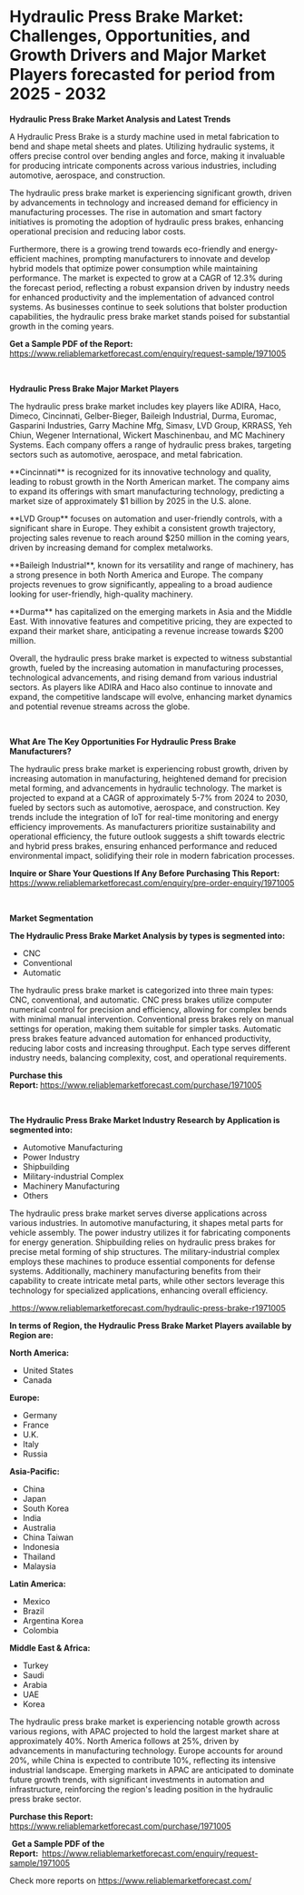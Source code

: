 <p><h1>Hydraulic Press Brake Market: Challenges, Opportunities, and Growth Drivers and Major Market Players forecasted for period from 2025 - 2032</h1></p><p><strong>Hydraulic Press Brake Market Analysis and Latest Trends</strong></p>
<p><p>A Hydraulic Press Brake is a sturdy machine used in metal fabrication to bend and shape metal sheets and plates. Utilizing hydraulic systems, it offers precise control over bending angles and force, making it invaluable for producing intricate components across various industries, including automotive, aerospace, and construction.</p><p>The hydraulic press brake market is experiencing significant growth, driven by advancements in technology and increased demand for efficiency in manufacturing processes. The rise in automation and smart factory initiatives is promoting the adoption of hydraulic press brakes, enhancing operational precision and reducing labor costs. </p><p>Furthermore, there is a growing trend towards eco-friendly and energy-efficient machines, prompting manufacturers to innovate and develop hybrid models that optimize power consumption while maintaining performance. The market is expected to grow at a CAGR of 12.3% during the forecast period, reflecting a robust expansion driven by industry needs for enhanced productivity and the implementation of advanced control systems. As businesses continue to seek solutions that bolster production capabilities, the hydraulic press brake market stands poised for substantial growth in the coming years.</p></p>
<p><strong>Get a Sample PDF of the Report:&nbsp;</strong> <a href="https://www.reliablemarketforecast.com/enquiry/request-sample/1971005?utm_campaign=2485&utm_medium=2&utm_source=Github&utm_content=ia&utm_term=22022025&utm_id=hydraulic-press-brake">https://www.reliablemarketforecast.com/enquiry/request-sample/1971005</a></p>
<p>&nbsp;</p>
<p><strong>Hydraulic Press Brake Major Market Players</strong></p>
<p><p>The hydraulic press brake market includes key players like ADIRA, Haco, Dimeco, Cincinnati, Gelber-Bieger, Baileigh Industrial, Durma, Euromac, Gasparini Industries, Garry Machine Mfg, Simasv, LVD Group, KRRASS, Yeh Chiun, Wegener International, Wickert Maschinenbau, and MC Machinery Systems. Each company offers a range of hydraulic press brakes, targeting sectors such as automotive, aerospace, and metal fabrication.</p><p>**Cincinnati** is recognized for its innovative technology and quality, leading to robust growth in the North American market. The company aims to expand its offerings with smart manufacturing technology, predicting a market size of approximately $1 billion by 2025 in the U.S. alone.</p><p>**LVD Group** focuses on automation and user-friendly controls, with a significant share in Europe. They exhibit a consistent growth trajectory, projecting sales revenue to reach around $250 million in the coming years, driven by increasing demand for complex metalworks.</p><p>**Baileigh Industrial**, known for its versatility and range of machinery, has a strong presence in both North America and Europe. The company projects revenues to grow significantly, appealing to a broad audience looking for user-friendly, high-quality machinery.</p><p>**Durma** has capitalized on the emerging markets in Asia and the Middle East. With innovative features and competitive pricing, they are expected to expand their market share, anticipating a revenue increase towards $200 million.</p><p>Overall, the hydraulic press brake market is expected to witness substantial growth, fueled by the increasing automation in manufacturing processes, technological advancements, and rising demand from various industrial sectors. As players like ADIRA and Haco also continue to innovate and expand, the competitive landscape will evolve, enhancing market dynamics and potential revenue streams across the globe.</p></p>
<p>&nbsp;</p>
<p><strong>What Are The Key Opportunities For Hydraulic Press Brake Manufacturers?</strong></p>
<p><p>The hydraulic press brake market is experiencing robust growth, driven by increasing automation in manufacturing, heightened demand for precision metal forming, and advancements in hydraulic technology. The market is projected to expand at a CAGR of approximately 5-7% from 2024 to 2030, fueled by sectors such as automotive, aerospace, and construction. Key trends include the integration of IoT for real-time monitoring and energy efficiency improvements. As manufacturers prioritize sustainability and operational efficiency, the future outlook suggests a shift towards electric and hybrid press brakes, ensuring enhanced performance and reduced environmental impact, solidifying their role in modern fabrication processes.</p></p>
<p><strong>Inquire or Share Your Questions If Any Before Purchasing This Report:</strong> <a href="https://www.reliablemarketforecast.com/enquiry/pre-order-enquiry/1971005?utm_campaign=2485&utm_medium=2&utm_source=Github&utm_content=ia&utm_term=22022025&utm_id=hydraulic-press-brake">https://www.reliablemarketforecast.com/enquiry/pre-order-enquiry/1971005</a></p>
<p>&nbsp;</p>
<p><strong>Market Segmentation</strong></p>
<p><strong>The Hydraulic Press Brake Market Analysis by types is segmented into:</strong></p>
<p><ul><li>CNC</li><li>Conventional</li><li>Automatic</li></ul></p>
<p><p>The hydraulic press brake market is categorized into three main types: CNC, conventional, and automatic. CNC press brakes utilize computer numerical control for precision and efficiency, allowing for complex bends with minimal manual intervention. Conventional press brakes rely on manual settings for operation, making them suitable for simpler tasks. Automatic press brakes feature advanced automation for enhanced productivity, reducing labor costs and increasing throughput. Each type serves different industry needs, balancing complexity, cost, and operational requirements.</p></p>
<p><strong>Purchase this Report:&nbsp;</strong><a href="https://www.reliablemarketforecast.com/purchase/1971005?utm_campaign=2485&utm_medium=2&utm_source=Github&utm_content=ia&utm_term=22022025&utm_id=hydraulic-press-brake">https://www.reliablemarketforecast.com/purchase/1971005</a></p>
<p>&nbsp;</p>
<p><strong>The Hydraulic Press Brake Market Industry Research by Application is segmented into:</strong></p>
<p><ul><li>Automotive Manufacturing</li><li>Power Industry</li><li>Shipbuilding</li><li>Military-industrial Complex</li><li>Machinery Manufacturing</li><li>Others</li></ul></p>
<p><p>The hydraulic press brake market serves diverse applications across various industries. In automotive manufacturing, it shapes metal parts for vehicle assembly. The power industry utilizes it for fabricating components for energy generation. Shipbuilding relies on hydraulic press brakes for precise metal forming of ship structures. The military-industrial complex employs these machines to produce essential components for defense systems. Additionally, machinery manufacturing benefits from their capability to create intricate metal parts, while other sectors leverage this technology for specialized applications, enhancing overall efficiency.</p></p>
<p><a href="https://www.reliablemarketforecast.com/hydraulic-press-brake-r1971005?utm_campaign=2485&utm_medium=2&utm_source=Github&utm_content=ia&utm_term=22022025&utm_id=hydraulic-press-brake">&nbsp;https://www.reliablemarketforecast.com/hydraulic-press-brake-r1971005</a></p>
<p><strong>In terms of Region, the Hydraulic Press Brake Market Players available by Region are:</strong></p>
<p>
    <p> <strong> North America: </strong>
        <ul>
            <li>United States</li>
            <li>Canada</li>
        </ul>
        </p> 
    <p> <strong> Europe: </strong>
        <ul>
            <li>Germany</li>
            <li>France</li>
            <li>U.K.</li>
            <li>Italy</li>
            <li>Russia</li>
        </ul>
        </p> 
    <p> <strong> Asia-Pacific: </strong>
        <ul>
            <li>China</li>
            <li>Japan</li>
            <li>South Korea</li>
            <li>India</li>
            <li>Australia</li>
            <li>China Taiwan</li>
            <li>Indonesia</li>
            <li>Thailand</li>
            <li>Malaysia</li>
        </ul>
        </p> 
    <p> <strong> Latin America: </strong>
        <ul>
            <li>Mexico</li>
            <li>Brazil</li>
            <li>Argentina Korea</li>
            <li>Colombia</li>
        </ul>
        </p> 
    <p> <strong> Middle East & Africa: </strong>
        <ul>
            <li>Turkey</li>
            <li>Saudi</li>
            <li>Arabia</li>
            <li>UAE</li>
            <li>Korea</li>
        </ul>
    </p>
    </p>
<p><p>The hydraulic press brake market is experiencing notable growth across various regions, with APAC projected to hold the largest market share at approximately 40%. North America follows at 25%, driven by advancements in manufacturing technology. Europe accounts for around 20%, while China is expected to contribute 10%, reflecting its intensive industrial landscape. Emerging markets in APAC are anticipated to dominate future growth trends, with significant investments in automation and infrastructure, reinforcing the region's leading position in the hydraulic press brake sector.</p></p>
<p><strong>Purchase this Report: </strong><a href="https://www.reliablemarketforecast.com/purchase/1971005?utm_campaign=2485&utm_medium=2&utm_source=Github&utm_content=ia&utm_term=22022025&utm_id=hydraulic-press-brake">https://www.reliablemarketforecast.com/purchase/1971005</a></p>
<p>&nbsp;<strong>Get a Sample PDF of the Report:&nbsp;&nbsp;</strong><a href="https://www.reliablemarketforecast.com/enquiry/request-sample/1971005?utm_campaign=2485&utm_medium=2&utm_source=Github&utm_content=ia&utm_term=22022025&utm_id=hydraulic-press-brake">https://www.reliablemarketforecast.com/enquiry/request-sample/1971005</a></p>
<p><strong></strong></p>
<p>Check more reports on <a href="https://www.reliablemarketforecast.com/?utm_campaign=2485&utm_medium=2&utm_source=Github&utm_content=ia&utm_term=22022025&utm_id=hydraulic-press-brake">https://www.reliablemarketforecast.com/</a></p>